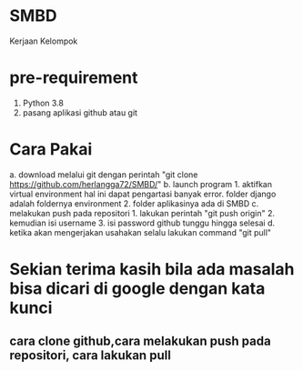 # SMBD
  Kerjaan Kelompok
# pre-requirement
  1. Python 3.8
  2. pasang aplikasi github atau git
# Cara Pakai
  a. download melalui git dengan perintah "git clone https://github.com/herlangga72/SMBD/"
  b. launch program 
    1. aktifkan virtual environment hal ini dapat pengartasi banyak error. folder django adalah foldernya environment
    2. folder aplikasinya ada di SMBD
  c. melakukan push pada repositori
    1. lakukan perintah "git push origin"
    2. kemudian isi username
    3. isi password github
   tunggu hingga selesai
  d. ketika akan mengerjakan usahakan selalu lakukan command "git pull" 
# Sekian terima kasih bila ada masalah bisa dicari di google dengan kata kunci
## cara clone github,cara melakukan push pada repositori, cara lakukan pull
